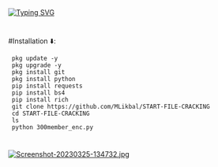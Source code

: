 ##
   [![Typing SVG](https://readme-typing-svg.demolab.com?font=Fira+Code&size=30&pause=1000&color=F70000&width=435&lines=START-FILE-CRACKING+%E2%9D%A4%EF%B8%8F)](https://git.io/typing-svg)
#


#Installation ⬇️:


     pkg update -y
     pkg upgrade -y
     pkg install git
     pkg install python
     pip install requests
     pip install bs4
     pip install rich
     git clone https://github.com/MLikbal/START-FILE-CRACKING
     cd START-FILE-CRACKING
     ls
     python 300member_enc.py

#

[![Screenshot-20230325-134732.jpg](https://i.postimg.cc/d16Bp2xb/Screenshot-20230325-134732.jpg)](https://postimg.cc/2bqhBZmG)
